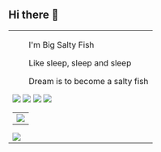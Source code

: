 ## Hi there 👋 
<table>
  
<tr><td>
<p>&emsp;&emsp;I'm Big Salty Fish</p>
<p>&emsp;&emsp;Like sleep, sleep and sleep</p>
<p>&emsp;&emsp;Dream is to become a salty fish</p>


<!-- metrics 基础资料 -->
<img src="/github-metrics.svg" />
<!-- GitHub 数据统计 -->

<img src= "https://github-readme-stats-git-masterrstaa-rickstaa.vercel.app/api?username=liujh22&hide_title=true&hide_border=true&show_icons=true&include_all_commits=true&line_height=21text_color=000&icon_color=000&bg_color=0,ea6161,ffc64d,fffc4d,52fa5a&theme=graywhite" /> 
<img src  = "https://github-readme-stats-git-masterrstaa-rickstaa.vercel.app/api/top-langs/?username=liujh22&hide_title=true&hide_border=true&layout=compact&langs_count=6&text_color=000&icon_color=fff&bg_color=0,52fa5a,4dfcff,c64dff&theme=graywhite" />

<!-- github-readme-streak-stats 连续提交代码天数记录 -->
<picture>
  <source media="(prefers-color-scheme: light)" srcset="https://streak-stats.demolab.com/?user=Peter-JXL&theme=light&hide_border=true" />
  <img src="https://streak-stats.demolab.com/?user=liujh22&theme=dark&hide_border=true" />
</picture>

<!-- GitHub Activity Graph GitHub 活动图 -->
<table>
  <tr>
    <td>
      <picture>
        <source media="(prefers-color-scheme: dark)"  srcset="https://github-readme-activity-graph.vercel.app/graph?username=liujh22&theme=tokyo-night" />
        <source media="(prefers-color-scheme: light)" srcset="https://github-readme-activity-graph.vercel.app/graph?username=liujh22&theme=xcode" />
        <img src="https://github-readme-activity-graph.vercel.app/graph?username=liujh22&theme=tokyo-night" />
      </picture>
  </tr>
</table>

<!-- profile-3d-contrib 3D 贡献图-->
<picture>
  <source media="(prefers-color-scheme: dark)" srcset="/profile-3d-contrib/profile-night-rainbow.svg" />
  <source media="(prefers-color-scheme: light)" srcset="/profile-3d-contrib/profile-gitblock.svg" />
  <img src="/profile-night-rainbow.svg" />
</picture>
